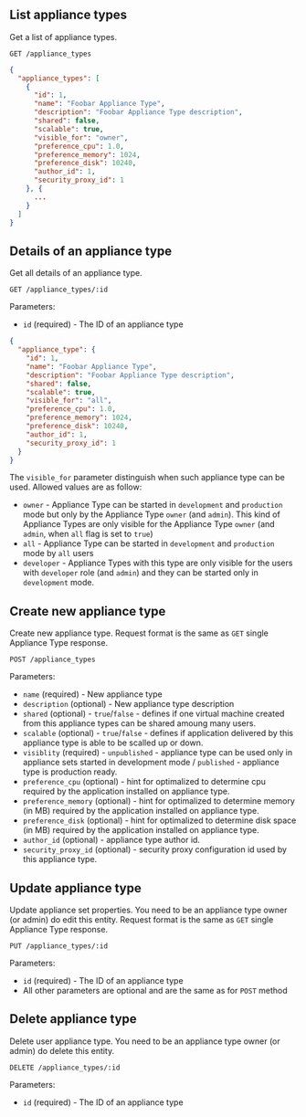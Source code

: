 ## List appliance types

Get a list of appliance types.

```
GET /appliance_types
```

```json
{
  "appliance_types": [
    {
      "id": 1,
      "name": "Foobar Appliance Type",
      "description": "Foobar Appliance Type description",
      "shared": false,
      "scalable": true,
      "visible_for": "owner",
      "preference_cpu": 1.0,
      "preference_memory": 1024,
      "preference_disk": 10240,
      "author_id": 1,
      "security_proxy_id": 1
    }, {
      ...
    }
  ]
}
```

## Details of an appliance type

Get all details of an appliance type.

```
GET /appliance_types/:id
```

Parameters:

+ `id` (required) - The ID of an appliance type

```json
{
  "appliance_type": {
    "id": 1,
    "name": "Foobar Appliance Type",
    "description": "Foobar Appliance Type description",
    "shared": false,
    "scalable": true,
    "visible_for": "all",
    "preference_cpu": 1.0,
    "preference_memory": 1024,
    "preference_disk": 10240,
    "author_id": 1,
    "security_proxy_id": 1
  }
}
```

<a name="visible_for"></a> The `visible_for` parameter distinguish when such appliance type can be used. Allowed values are as follow:

+ `owner` - Appliance Type can be started in `development` and `production` mode but only by the Appliance Type `owner` (and `admin`). This kind of Appliance Types are only visible for the Appliance Type `owner` (and `admin`, when `all` flag is set to `true`)
+ `all` - Appliance Type can be started in `development` and `production` mode by `all` users
+ `developer` - Appliance Types with this type are only visible for the users with `developer` role (and `admin`) and they can be started only in `development` mode.

## Create new appliance type

Create new appliance type. Request format is the same as `GET` single Appliance Type response.

```
POST /appliance_types
```

Parameters:

+ `name` (required) - New appliance type
+ `description` (optional) - New appliance type description
+ `shared` (optional) - `true`/`false` - defines if one virtual machine created from this appliance types can be shared amoung many users.
+ `scalable` (optional) - `true`/`false` - defines if application delivered by this appliance type is able to be scalled up or down.
+ `visiblity` (required) - `unpublished` - appliance type can be used only in appliance sets started in development mode / `published` - appliance type is production ready.
+ `preference_cpu` (optional) - hint for optimalized to determine cpu required by the application installed on appliance type.
+ `preference_memory` (optional) - hint for optimalized to determine memory (in MB) required by the application installed on appliance type.
+ `preference_disk` (optional) - hint for optimalized to determine disk space (in MB) required by the application installed on appliance type.
+ `author_id` (optional) - appliance type author id.
+ `security_proxy_id` (optional) - security proxy configuration id used by this appliance type.

## Update appliance type

Update appliance set properties. You need to be an appliance type owner (or admin) do edit this entity. Request format is the same as `GET` single Appliance Type response.

```
PUT /appliance_types/:id
```

Parameters:

+ `id` (required) - The ID of an appliance type
+ All other parameters are optional and are the same as for `POST` method

## Delete appliance type

Delete user appliance type. You need to be an appliance type owner (or admin) do delete this entity.

```
DELETE /appliance_types/:id
```

Parameters:

+ `id` (required) - The ID of an appliance type